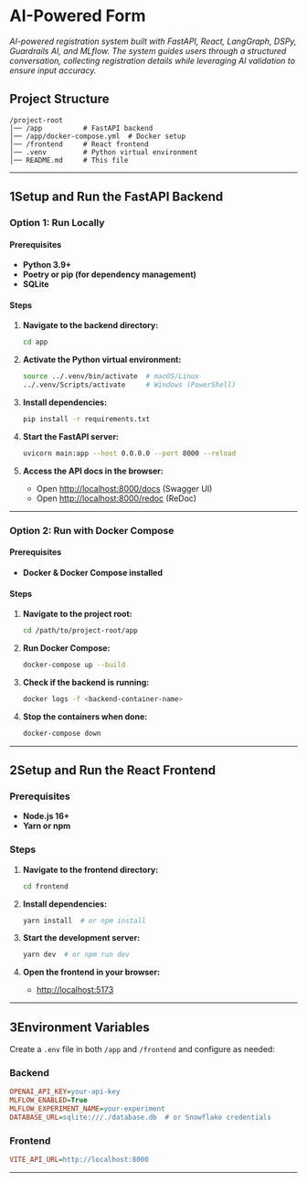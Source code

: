 # **AI-Powered Form**

*AI-powered registration system built with FastAPI, React, LangGraph, DSPy, Guardrails AI, and MLflow. The system guides users through a structured conversation, collecting registration details while leveraging AI validation to ensure input accuracy.*

## **Project Structure**

```
/project-root
│── /app          # FastAPI backend
│── /app/docker-compose.yml  # Docker setup
│── /frontend     # React frontend
│── .venv         # Python virtual environment
│── README.md     # This file
```

---

## **1️Setup and Run the FastAPI Backend**

### **Option 1: Run Locally**

#### **Prerequisites**

- **Python 3.9+**
- **Poetry or pip (for dependency management)**
- **SQLite**

#### **Steps**

1. **Navigate to the backend directory:**

   ```sh
   cd app
   ```

2. **Activate the Python virtual environment:**

   ```sh
   source ../.venv/bin/activate  # macOS/Linux
   ../.venv/Scripts/activate     # Windows (PowerShell)
   ```

3. **Install dependencies:**

   ```sh
   pip install -r requirements.txt
   ```

4. **Start the FastAPI server:**

   ```sh
   uvicorn main:app --host 0.0.0.0 --port 8000 --reload
   ```

5. **Access the API docs in the browser:**

   - Open [http://localhost:8000/docs](http://localhost:8000/docs) (Swagger UI)
   - Open [http://localhost:8000/redoc](http://localhost:8000/redoc) (ReDoc)

---

### **Option 2: Run with Docker Compose**

#### **Prerequisites**

- **Docker & Docker Compose installed**

#### **Steps**

1. **Navigate to the project root:**

   ```sh
   cd /path/to/project-root/app
   ```

2. **Run Docker Compose:**

   ```sh
   docker-compose up --build
   ```

3. **Check if the backend is running:**

   ```sh
   docker logs -f <backend-container-name>
   ```

4. **Stop the containers when done:**

   ```sh
   docker-compose down
   ```

---

## **2️Setup and Run the React Frontend**

### **Prerequisites**

- **Node.js 16+**
- **Yarn or npm**

### **Steps**

1. **Navigate to the frontend directory:**

   ```sh
   cd frontend
   ```

2. **Install dependencies:**

   ```sh
   yarn install  # or npm install
   ```

3. **Start the development server:**

   ```sh
   yarn dev  # or npm run dev
   ```

4. **Open the frontend in your browser:**

   - [http://localhost:5173](http://localhost:5173)

---

## **3️Environment Variables**

Create a `.env` file in both `/app` and `/frontend` and configure as needed:

### **Backend**

```ini
OPENAI_API_KEY=your-api-key
MLFLOW_ENABLED=True
MLFLOW_EXPERIMENT_NAME=your-experiment
DATABASE_URL=sqlite:///./database.db  # or Snowflake credentials
```

### **Frontend**

```ini
VITE_API_URL=http://localhost:8000
```

---
